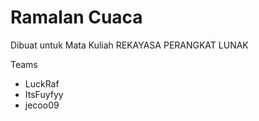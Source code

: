# Ramalan Cuaca

Dibuat untuk
Mata Kuliah REKAYASA PERANGKAT LUNAK



Teams
- LuckRaf
- ItsFuyfyy
- jecoo09